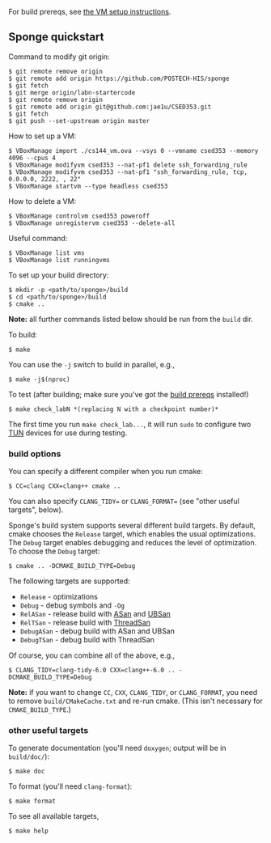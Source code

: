 For build prereqs, see [the VM setup instructions](http://tomahawk.postech.ac.kr/csed353/assignments/vm/virtualbox).

## Sponge quickstart

Command to modify git origin:

    $ git remote remove origin
    $ git remote add origin https://github.com/POSTECH-HIS/sponge
    $ git fetch
    $ git merge origin/labn-startercode
    $ git remote remove origin
    $ git remote add origin git@github.com:jae1u/CSED353.git
    $ git fetch
    $ git push --set-upstream origin master

How to set up a VM:

    $ VBoxManage import ./cs144_vm.ova --vsys 0 --vmname csed353 --memory 4096 --cpus 4
    $ VBoxManage modifyvm csed353 --nat-pf1 delete ssh_forwarding_rule
    $ VBoxManage modifyvm csed353 --nat-pf1 "ssh_forwarding_rule, tcp, 0.0.0.0, 2222, , 22"
    $ VBoxManage startvm --type headless csed353

How to delete a VM:

    $ VBoxManage controlvm csed353 poweroff
    $ VBoxManage unregistervm csed353 --delete-all

Useful command:

    $ VBoxManage list vms
    $ VBoxManage list runningvms

To set up your build directory:

	$ mkdir -p <path/to/sponge>/build
	$ cd <path/to/sponge>/build
	$ cmake ..

**Note:** all further commands listed below should be run from the `build` dir.

To build:

    $ make

You can use the `-j` switch to build in parallel, e.g.,

    $ make -j$(nproc)

To test (after building; make sure you've got the [build prereqs](http://tomahawk.postech.ac.kr/csed353/assignments/vm/virtualbox) installed!)

    $ make check_labN *(replacing N with a checkpoint number)*

The first time you run `make check_lab...`, it will run `sudo` to configure two
[TUN](https://www.kernel.org/doc/Documentation/networking/tuntap.txt) devices for use during
testing.

### build options

You can specify a different compiler when you run cmake:

    $ CC=clang CXX=clang++ cmake ..

You can also specify `CLANG_TIDY=` or `CLANG_FORMAT=` (see "other useful targets", below).

Sponge's build system supports several different build targets. By default, cmake chooses the `Release`
target, which enables the usual optimizations. The `Debug` target enables debugging and reduces the
level of optimization. To choose the `Debug` target:

    $ cmake .. -DCMAKE_BUILD_TYPE=Debug

The following targets are supported:

- `Release` - optimizations
- `Debug` - debug symbols and `-Og`
- `RelASan` - release build with [ASan](https://en.wikipedia.org/wiki/AddressSanitizer) and
  [UBSan](https://developers.redhat.com/blog/2014/10/16/gcc-undefined-behavior-sanitizer-ubsan/)
- `RelTSan` - release build with
  [ThreadSan](https://developer.mozilla.org/en-US/docs/Mozilla/Projects/Thread_Sanitizer)
- `DebugASan` - debug build with ASan and UBSan
- `DebugTSan` - debug build with ThreadSan

Of course, you can combine all of the above, e.g.,

    $ CLANG_TIDY=clang-tidy-6.0 CXX=clang++-6.0 .. -DCMAKE_BUILD_TYPE=Debug

**Note:** if you want to change `CC`, `CXX`, `CLANG_TIDY`, or `CLANG_FORMAT`, you need to remove
`build/CMakeCache.txt` and re-run cmake. (This isn't necessary for `CMAKE_BUILD_TYPE`.)

### other useful targets

To generate documentation (you'll need `doxygen`; output will be in `build/doc/`):

    $ make doc

To format (you'll need `clang-format`):

    $ make format

To see all available targets,

    $ make help
